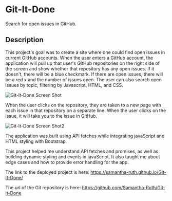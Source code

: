 # Git-It-Done

Search for open issues in GitHub. 

## Description

This project's goal was to create a site where one could find open issues in current GitHub accounts.  When the user enters a GitHub account, the application will pull up that user's GitHub repositories on the right side of the screen and show whether that repository has any open issues.  If it doesn't, there will be a blue checkmark. If there are open issues, there will be a red x and the number of issues open.  The user can also search open issues by topic, filtering by Javascript, HTML, and CSS. 

![Git-It-Done Screen Shot](https://user-images.githubusercontent.com/64170123/193342772-ddac2aa4-092a-4ede-b69d-66cad044d393.png)


When the user clicks on the repository, they are taken to a new page with each issue in that repository on a separate line.  When the user clicks on the issue, it will take you to the issue in GitHub. 

![Git-It-Done Screen Shot2](https://user-images.githubusercontent.com/64170123/193342769-893a3d68-efb0-4f67-ac1d-181ac3b30799.png)

The application was built using API fetches while integrating javaScript and HTML styling with Bootstrap. 

This project helped me understand API fetches and promises, as well as building dynamic styling and events in javaScript.  It also taught me about edge cases and how to provide error handling for the app. 


The link to the deployed project is here: https://samantha-ruth.github.io/Git-It-Done/

The url of the Git repository is here: https://github.com/Samantha-Ruth/Git-It-Done

